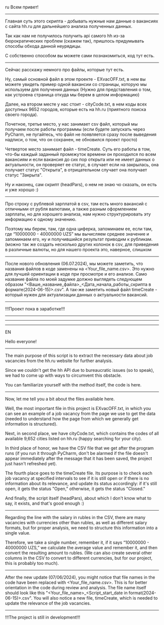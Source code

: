 ru
Всем привет! 

_____________________________________________________________ 

Главная суть этого скрипта - добывать нужные нам данные о вакансиях с сайта hh.ru для дальнейшего анализа полученных данных. 

 
Так как нам не получилось получить api самого hh из-за бюрократических проблем (скажем так), пришлось придумывать способы обхода данной неурядицы. 

С собственно способом вы можете сами познакомиться, код тут есть. 

_____________________________________________________________ 
 
Сейчас расскажу немного про файлы, которые тут есть. 

Ну, самый основной файл в этом проекте - EXvacOFF.txt, в нем вы можете увидеть пример одной вакансии со страницы, которую мы используем для получения данных (Нужно для представления о том, как устроена страница откуда мы берем в целом информацию) 

Далее, на втором месте у нас стоит - cityCode.txt, в нем коды всех доступных 9652 городов, которые есть на hh.ru (приятного поиска своего города). 

Почетное, третье место, у нас занимает csv файл, который мы получаем после работы программы (если будете запускать через PyCharm, не пугайтесь, что файл не появляется сразу после выведения надписи, о том, что он сохранен, не обновился проект просто) 

Четвертое место занимает файл - timeCreate. Суть его работы  в том, что-бы каждый заданный промежуток времени он проходился по всем вакансиям и если вакансия до сих пор открыта или не имеет данных о актуальности, он проверяет ее статус, в случает если на закрылась, она получает статус "Открыта", в отрицательном случает она получает статус "Закрыта".

Ну и наконец, сам скрипт (headPars), о нем не знаю чо сказать, он есть и уже хорошо :) 

_____________________________________________________________ 

Про строку с рублевой зарплатой в csv, там есть много вакансий с отличными от рубля валютами, а также разным оформлением зарплаты, но для хорошего анализа, нам нужно структурировать эту информацию к одному значению. 

Поэтому мы берем, там, где одна циферка, запоминаем ее, если там, где “10000000 - 40000000 UZS” мы вычисляем среднее значение и запоминаем его, ну и получившийся результат приводим к рубликам. (можно так же создать несколько других колонок в csv, для приведения в различные валюты, но для нашего проекта это, наверное, слишком 

_____________________________________________________________ 

После нового обновления (06.07.2024), мы можете заметить, что названия файлов в коде заменены на <Your_file_name.csv>.
Это нужно для лучшей ориентации в коде при просмотре и его анализе.
Само название файла по моей задумке должно выглядеть следующем образом "<Ваше_название_файла>_<Дата_начала_работы_скрипта в формате(2024-06-15)>.csv". 
А так-же заметить новый файл timeCreate - который нужен для актуализации данных о актуальности вакансий.

_____________________________________________________________ 

!!!Проект пока в заработке!!!
_____________________________________________________________ 
_____________________________________________________________ 
_____________________________________________________________ 

EN

Hello everyone!

_____________________________________________________________

The main purpose of this script is to extract the necessary data about job vacancies from the hh.ru website for further analysis.

Since we couldn't get the hh API due to bureaucratic issues (so to speak), we had to come up with ways to circumvent this obstacle.

You can familiarize yourself with the method itself, the code is here.

_____________________________________________________________

Now, let me tell you a bit about the files available here.

Well, the most important file in this project is EXvacOFF.txt, in which you can see an example of a job vacancy from the page we use to get the data (needed to understand how the page from which we generally get information is structured).

Next, in second place, we have cityCode.txt, which contains the codes of all available 9,652 cities listed on hh.ru (happy searching for your city).

In third place of honor, we have the CSV file that we get after the program runs (if you run it through PyCharm, don't be alarmed if the file doesn't appear immediately after the message that it has been saved, the project just hasn't refreshed yet).

The fourth place goes to the timeCreate file. Its purpose is to check each job vacancy at specified intervals to see if it is still open or if there is no information about its relevance, and update its status accordingly: if it's still open, it gets the status "Open," otherwise, it gets the status "Closed."

And finally, the script itself (headPars), about which I don't know what to say, it exists, and that's good enough :)

_____________________________________________________________

Regarding the line with the salary in rubles in the CSV, there are many vacancies with currencies other than rubles, as well as different salary formats, but for proper analysis, we need to structure this information into a single value.

Therefore, we take a single number, remember it, if it says “10000000 - 40000000 UZS,” we calculate the average value and remember it, and then convert the resulting amount to rubles. (We can also create several other columns in the CSV to convert to different currencies, but for our project, this is probably too much).

_____________________________________________________________

After the new update (07/06/2024), you might notice that file names in the code have been replaced with <Your_file_name.csv>.
This is for better orientation in the code during review and analysis.
The file name itself should look like this "<Your_file_name>_<Script_start_date in format(2024-06-15)>.csv".
You will also notice a new file, timeCreate, which is needed to update the relevance of the job vacancies.

_____________________________________________________________

!!!The project is still in development!!!

